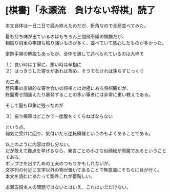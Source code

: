 # [棋書]「永瀬流　負けない将棋」読了
本文自体は一日二日で読み終えたのだが、折角なので全局並べてみた。

最も持ち味が出ているのはもちろん三間飛車編の棋譜だが、  
相振り飛車の棋譜も粘り強いものが多く、並べていて感心したものが多かった。

定跡手順の解説もあったが、全体を通して述べられているのは大枠で

１）良い時は丁寧に、悪い時は辛抱に  
２）はっきりした寄せがあれば攻め、そうでなければ焦らずじっくり

の二点。  
居飛車の直線的な寄せ合いの将棋とは対極にある将棋観だが、  
終盤寄せ間違えたり暴発することの多い筆者には非常に重い教えである。

そして最も印象に残ったのが

３）振り飛車はどこかで一度腹をくくらねばならない

という点。  
弱気に受けに回り、気付いたら逆転模様というのもよくあることである。


以上のように内容は申し分ない。  
だが敢えて難点を挙げるなら、発言ごとの小さな似顔絵が邪魔であるということである。  
ポップさを出すための工夫のつもりかもしれないが、  
文字列の付近に文字以外の物が置いてあることで無意識にそちらに目が行く。  
本文を読むにあたって案外これが鬱陶しい。

永瀬五段本人の問題ではないとはいえ、これはいただけない。
